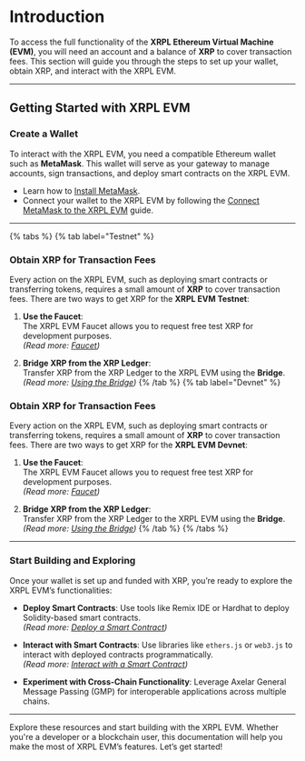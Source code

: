 # Introduction

To access the full functionality of the **XRPL Ethereum Virtual Machine (EVM)**, you will need an account and a balance of **XRP** to cover transaction fees. This section will guide you through the steps to set up your wallet, obtain XRP, and interact with the XRPL EVM.

---

## Getting Started with XRPL EVM

### Create a Wallet

To interact with the XRPL EVM, you need a compatible Ethereum wallet such as **MetaMask**. This wallet will serve as your gateway to manage accounts, sign transactions, and deploy smart contracts on the XRPL EVM.

- Learn how to [Install MetaMask](./install-metamask.md).
- Connect your wallet to the XRPL EVM by following the [Connect MetaMask to the XRPL EVM](./connect-to-the-xrpl-evm.md) guide.

---

{% tabs %}
  {% tab label="Testnet" %}
### Obtain XRP for Transaction Fees

Every action on the XRPL EVM, such as deploying smart contracts or transferring tokens, requires a small amount of **XRP** to cover transaction fees. There are two ways to get XRP for the **XRPL EVM Testnet**:

1. **Use the Faucet**:  
   The XRPL EVM Faucet allows you to request free test XRP for development purposes.  
   _(Read more: [Faucet](../faucet.md))_

2. **Bridge XRP from the XRP Ledger**:  
   Transfer XRP from the XRP Ledger to the XRPL EVM using the **Bridge**.  
   _(Read more: [Using the Bridge](../using-the-bridge.md))_
  {% /tab %}
  {% tab label="Devnet" %}
### Obtain XRP for Transaction Fees

Every action on the XRPL EVM, such as deploying smart contracts or transferring tokens, requires a small amount of **XRP** to cover transaction fees. There are two ways to get XRP for the **XRPL EVM Devnet**:

1. **Use the Faucet**:  
   The XRPL EVM Faucet allows you to request free test XRP for development purposes.  
   _(Read more: [Faucet](../faucet.md))_

2. **Bridge XRP from the XRP Ledger**:  
   Transfer XRP from the XRP Ledger to the XRPL EVM using the **Bridge**.  
   _(Read more: [Using the Bridge](../using-the-bridge.md))_
  {% /tab %}
{% /tabs %}


---

### Start Building and Exploring

Once your wallet is set up and funded with XRP, you’re ready to explore the XRPL EVM’s functionalities:

- **Deploy Smart Contracts**: Use tools like Remix IDE or Hardhat to deploy Solidity-based smart contracts.  
  _(Read more: [Deploy a Smart Contract](../../developers/developing-smart-contracts/deploy-the-smart-contract.md))_

- **Interact with Smart Contracts**: Use libraries like `ethers.js` or `web3.js` to interact with deployed contracts programmatically.  
  _(Read more: [Interact with a Smart Contract](../../developers/developing-smart-contracts/interact-with-the-smart-contract.md))_

- **Experiment with Cross-Chain Functionality**: Leverage Axelar General Message Passing (GMP) for interoperable applications across multiple chains.

---

Explore these resources and start building with the XRPL EVM. Whether you're a developer or a blockchain user, this documentation will help you make the most of XRPL EVM’s features. Let’s get started!
